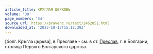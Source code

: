 ```yaml
---
article_title: КРУГЛАЯ ЦЕРКОВЬ
volume: '39'
page_numbers: '54'
source_url: https://pravenc.ru/text/2462051.html
downloaded_at: '2025-10-13T15:12:39Z'
---
```


[болг. Кръгла църква], в Преславе - см. в ст. [Преслав](https://pravenc.ru/text/Преслав.html), г. в Болгарии, столица Первого Болгарского царства.

